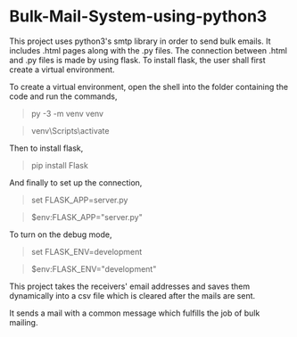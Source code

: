 # Bulk-Mail-System-using-python3
This project uses python3's smtp library in order to send bulk emails. It includes .html pages along with the .py files. The connection between .html and .py files is made by using flask. To install flask, the user shall first create a virtual environment.

To create a virtual environment, open the shell into the folder containing the code and run the commands,

>py -3 -m venv venv

>venv\Scripts\activate

Then to install flask,

>pip install Flask

And finally to set up the connection,

>set FLASK_APP=server.py

>$env:FLASK_APP="server.py"

To turn on the debug mode,

>set FLASK_ENV=development

>$env:FLASK_ENV="development"

This project takes the receivers' email addresses and saves them dynamically into a csv file which is cleared after the mails are sent.

It sends a mail with a common message which fulfills the job of bulk mailing.
